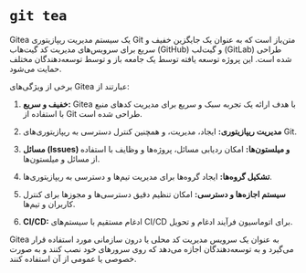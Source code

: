 # `git tea`
Gitea یک سیستم مدیریت ریپازیتوری Git متن‌باز است که به عنوان یک جایگزین خفیف و سریع برای سرویس‌های مدیریت کد گیت‌هاب (GitHub) و گیت‌لب (GitLab) طراحی شده است. این پروژه توسعه یافته توسط یک جامعه باز و توسط توسعه‌دهندگان مختلف حمایت می‌شود.

برخی از ویژگی‌های Gitea عبارتند از:

1. **خفیف و سریع:** Gitea با هدف ارائه یک تجربه سبک و سریع برای مدیریت کدهای منبع با استفاده از Git طراحی شده است.

2. **مدیریت ریپازیتوری:** ایجاد، مدیریت، و همچنین کنترل دسترسی به ریپازیتوری‌های Git.

3. **مسائل (Issues) و میلستون‌ها:** امکان ردیابی مسائل، پروژه‌ها و وظایف با استفاده از مسائل و میلستون‌ها.

4. **تشکیل گروه‌ها:** ایجاد گروه‌ها برای مدیریت تیم‌ها و دسترسی به ریپازیتوری‌ها.

5. **سیستم اجازه‌ها و دسترسی:** امکان تنظیم دقیق دسترسی‌ها و مجوزها برای کنترل کاربران و تیم‌ها.

6. **CI/CD:** ادغام مستقیم با سیستم‌های CI/CD برای اتوماسیون فرآیند ادغام و تحویل.

Gitea به عنوان یک سرویس مدیریت کد محلی یا درون سازمانی مورد استفاده قرار می‌گیرد و به توسعه‌دهندگان اجازه می‌دهد که روی سرورهای خود نصب کنند و به صورت خصوصی یا عمومی از آن استفاده کنند.
